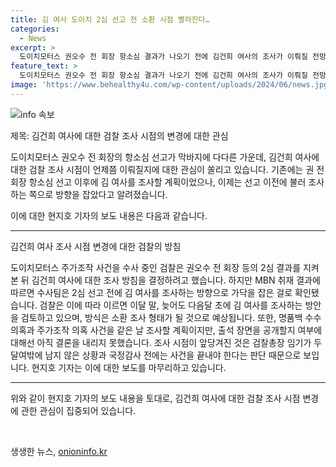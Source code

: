 ```yaml
---
title: 김 여사 도이치 2심 선고 전 소환 시점 빨라진다…
categories:
  - News
excerpt: >
  도이치모터스 권오수 전 회장 항소심 결과가 나오기 전에 김건희 여사의 조사가 이뤄질 전망입니다. 검찰은 선고 이전에 김 여사를 소환 조사할 계획으로, 이에 따라 이달 말이나 다음달 초에 조사할 예정입니다. 소환 조사 형태로 진행되며, 명품백 수수 의혹과 주가조작 의혹을 함께 조사할 예정이지만, 공개할지 여부는 미정입니다. 이는 검찰총장 임기와 국정감사 등의 이유로 사건을 조속히 마무리해야 한다는 판단에 따른 조치로 보입니다.
feature_text: >
  도이치모터스 권오수 전 회장 항소심 결과가 나오기 전에 김건희 여사의 조사가 이뤄질 전망입니다. 검찰은 선고 이전에 김 여사를 소환 조사할 계획으로, 이에 따라 이달 말이나 다음달 초에 조사할 예정입니다. 소환 조사 형태로 진행되며, 명품백 수수 의혹과 주가조작 의혹을 함께 조사할 예정이지만, 공개할지 여부는 미정입니다. 이는 검찰총장 임기와 국정감사 등의 이유로 사건을 조속히 마무리해야 한다는 판단에 따른 조치로 보입니다.
image: 'https://www.behealthy4u.com/wp-content/uploads/2024/06/news.jpg'
---
```


<p><img src="https://www.behealthy4u.com/wp-content/uploads/2024/06/news.jpg" alt="info 속보" /></p>

<p>제목: 김건희 여사에 대한 검찰 조사 시점의 변경에 대한 관심</p>

<p>도이치모터스 권오수 전 회장의 항소심 선고가 막바지에 다다른 가운데, 김건희 여사에 대한 검찰 조사 시점이 언제쯤 이뤄질지에 대한 관심이 쏠리고 있습니다. 기존에는 권 전 회장 항소심 선고 이후에 김 여사를 조사할 계획이었으나, 이제는 선고 이전에 불러 조사하는 쪽으로 방향을 잡았다고 알려졌습니다.</p>

<p>이에 대한 현지호 기자의 보도 내용은 다음과 같습니다.</p>

<hr />

<p>김건희 여사 조사 시점 변경에 대한 검찰의 방침</p>

<p>도이치모터스 주가조작 사건을 수사 중인 검찰은 권오수 전 회장 등의 2심 결과를 지켜본 뒤 김건희 여사에 대한 조사 방침을 결정하려고 했습니다. 하지만 MBN 취재 결과에 따르면 수사팀은 2심 선고 전에 김 여사를 조사하는 방향으로 가닥을 잡은 걸로 확인됐습니다. 검찰은 이에 따라 이르면 이달 말, 늦어도 다음달 초에 김 여사를 조사하는 방안을 검토하고 있으며, 방식은 소환 조사 형태가 될 것으로 예상됩니다. 또한, 명품백 수수 의혹과 주가조작 의혹 사건을 같은 날 조사할 계획이지만, 출석 장면을 공개할지 여부에 대해선 아직 결론을 내리지 못했습니다. 조사 시점이 앞당겨진 것은 검찰총장 임기가 두 달여밖에 남지 않은 상황과 국정감사 전에는 사건을 끝내야 한다는 판단 때문으로 보입니다. 현지호 기자는 이에 대한 보도를 마무리하고 있습니다.</p>

<hr />

<p>위와 같이 현지호 기자의 보도 내용을 토대로, 김건희 여사에 대한 검찰 조사 시점 변경에 관한 관심이 집중되어 있습니다.</p>

<p data-ke-size="size16">&nbsp;</p>
생생한 뉴스, <a href="https://onioninfo.kr" rel="dofollow">onioninfo.kr</a>


